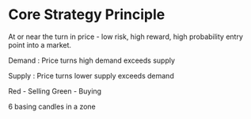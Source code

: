 # Core Strategy Principle

At or near the turn in price - low risk, high reward, high probability entry point into a market.

Demand
: Price turns high
demand exceeds supply

Supply
: Price turns lower
supply exceeds demand

Red - Selling
Green - Buying

6 basing candles in a zone

<!--stackedit_data:
eyJoaXN0b3J5IjpbNjI5MTY3OTAzLDM5MjA5OTIyMSw2MzEwNz
IwMDEsLTE2NzczMDgxMjZdfQ==
-->